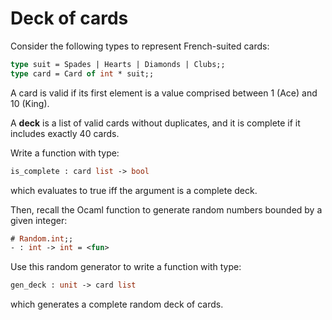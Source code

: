 # Deck of cards

Consider the following types to represent French-suited cards:
```ocaml
type suit = Spades | Hearts | Diamonds | Clubs;;
type card = Card of int * suit;;
```
A card is valid if its first element is a value comprised between 1 (Ace) and 10 (King).

A **deck** is a list of valid cards without duplicates, and it is
complete if it includes exactly 40 cards.

Write a function with type:
```ocaml
is_complete : card list -> bool
```
which evaluates to true iff the argument is a complete deck.

Then, recall the Ocaml function to generate random numbers bounded by a given integer:
```ocaml
# Random.int;;
- : int -> int = <fun>
```

Use this random generator to write a function with type:
```ocaml
gen_deck : unit -> card list
```
which generates a complete random deck of cards.